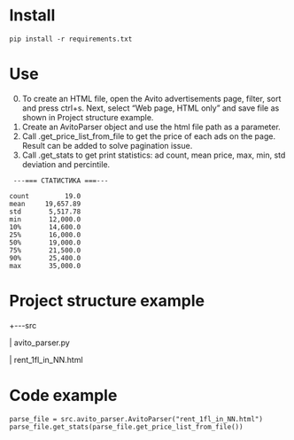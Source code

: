 # Install
```
pip install -r requirements.txt
```
# Use
0. To create an HTML file, open the Avito advertisements page, filter, sort and press ctrl+s. Next, select “Web page, HTML only” and save file as shown in Project structure example.
1. Create an AvitoParser object and use the html file path as a parameter.
2. Call .get_price_list_from_file to get the price of each ads on the page. Result can be added to solve pagination issue.
3. Call .get_stats to get print statistics: ad count, mean price, max, min, std deviation and percintile.
```
 ---=== СТАТИСТИКА ===--- 

count         19.0
mean     19,657.89
std       5,517.78
min       12,000.0
10%       14,600.0
25%       16,000.0
50%       19,000.0
75%       21,500.0
90%       25,400.0
max       35,000.0
```



# Project structure example

+---src

|   avito_parser.py

|   rent_1fl_in_NN.html

# Code example
```
parse_file = src.avito_parser.AvitoParser("rent_1fl_in_NN.html")
parse_file.get_stats(parse_file.get_price_list_from_file())
```